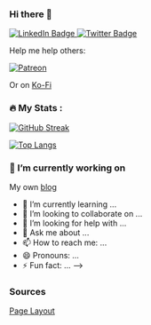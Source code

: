 ### Hi there 👋

<div id="badges">
  <a href="https://www.linkedin.com/in/robertmei%C3%9Fner">
    <img src="https://img.shields.io/badge/LinkedIn-blue?style=for-the-badge&logo=linkedin&logoColor=white" alt="LinkedIn Badge"/>
  </a>
  <a href="https://twitter.com/RobertFPresent">
    <img src="https://img.shields.io/badge/Twitter-blue?style=for-the-badge&logo=twitter&logoColor=white" alt="Twitter Badge"/>
  </a>
</div>
<img src="https://komarev.com/ghpvc/?username=RMeissnerCC&style=flat-square&color=blue" alt=""/>

Help me help others:

<div id="badges">
<a href="https://patreon.com/RobertForFuture"><img src="https://img.shields.io/endpoint.svg?url=https%3A%2F%2Faceasin-patreon.herokuapp.com%2FRobertForFuture&color=FF5441&label=Patreon&logo=Patreon&logoColor=FF5441&style=for-the-badge" alt="Patreon"> </a>
</div>

Or on [Ko-Fi](https://ko-fi.com/robertforfuture)

### :fire: My Stats :

[![GitHub Streak](https://streak-stats.demolab.com/?user=RobertMeissner)](https://git.io/streak-stats)

[![Top Langs](https://github-readme-stats.vercel.app/api/top-langs/?username=RobertMeissner&layout=compact&theme=vision-friendly-dark)](https://github.com/anuraghazra/github-readme-stats)

### 🔭 I’m currently working on 

My own [blog](http://robertforpresent.de/)


- 🌱 I’m currently learning ...
- 👯 I’m looking to collaborate on ...
- 🤔 I’m looking for help with ...
- 💬 Ask me about ...
- 📫 How to reach me: ...
- 😄 Pronouns: ...
- ⚡ Fun fact: ...
-->

### Sources

[Page Layout](https://www.sitepoint.com/github-profile-readme/)

